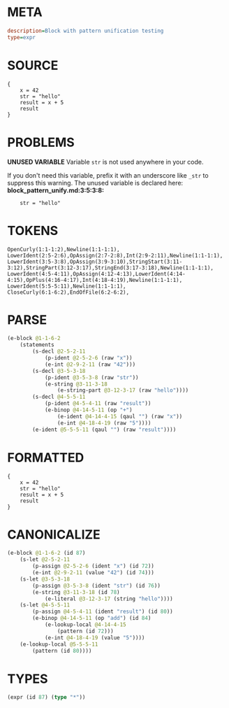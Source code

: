 # META
~~~ini
description=Block with pattern unification testing
type=expr
~~~
# SOURCE
~~~roc
{
    x = 42
    str = "hello"
    result = x + 5
    result
}
~~~
# PROBLEMS
**UNUSED VARIABLE**
Variable ``str`` is not used anywhere in your code.

If you don't need this variable, prefix it with an underscore like `_str` to suppress this warning.
The unused variable is declared here:
**block_pattern_unify.md:3:5:3:8:**
```roc
    str = "hello"
```


# TOKENS
~~~zig
OpenCurly(1:1-1:2),Newline(1:1-1:1),
LowerIdent(2:5-2:6),OpAssign(2:7-2:8),Int(2:9-2:11),Newline(1:1-1:1),
LowerIdent(3:5-3:8),OpAssign(3:9-3:10),StringStart(3:11-3:12),StringPart(3:12-3:17),StringEnd(3:17-3:18),Newline(1:1-1:1),
LowerIdent(4:5-4:11),OpAssign(4:12-4:13),LowerIdent(4:14-4:15),OpPlus(4:16-4:17),Int(4:18-4:19),Newline(1:1-1:1),
LowerIdent(5:5-5:11),Newline(1:1-1:1),
CloseCurly(6:1-6:2),EndOfFile(6:2-6:2),
~~~
# PARSE
~~~clojure
(e-block @1-1-6-2
	(statements
		(s-decl @2-5-2-11
			(p-ident @2-5-2-6 (raw "x"))
			(e-int @2-9-2-11 (raw "42")))
		(s-decl @3-5-3-18
			(p-ident @3-5-3-8 (raw "str"))
			(e-string @3-11-3-18
				(e-string-part @3-12-3-17 (raw "hello"))))
		(s-decl @4-5-5-11
			(p-ident @4-5-4-11 (raw "result"))
			(e-binop @4-14-5-11 (op "+")
				(e-ident @4-14-4-15 (qaul "") (raw "x"))
				(e-int @4-18-4-19 (raw "5"))))
		(e-ident @5-5-5-11 (qaul "") (raw "result"))))
~~~
# FORMATTED
~~~roc
{
	x = 42
	str = "hello"
	result = x + 5
	result
}
~~~
# CANONICALIZE
~~~clojure
(e-block @1-1-6-2 (id 87)
	(s-let @2-5-2-11
		(p-assign @2-5-2-6 (ident "x") (id 72))
		(e-int @2-9-2-11 (value "42") (id 74)))
	(s-let @3-5-3-18
		(p-assign @3-5-3-8 (ident "str") (id 76))
		(e-string @3-11-3-18 (id 78)
			(e-literal @3-12-3-17 (string "hello"))))
	(s-let @4-5-5-11
		(p-assign @4-5-4-11 (ident "result") (id 80))
		(e-binop @4-14-5-11 (op "add") (id 84)
			(e-lookup-local @4-14-4-15
				(pattern (id 72)))
			(e-int @4-18-4-19 (value "5"))))
	(e-lookup-local @5-5-5-11
		(pattern (id 80))))
~~~
# TYPES
~~~clojure
(expr (id 87) (type "*"))
~~~
